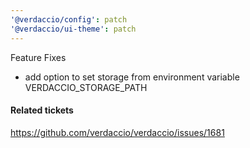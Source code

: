 ```yaml
---
'@verdaccio/config': patch
'@verdaccio/ui-theme': patch
---
```



Feature Fixes
* add option to set storage from environment variable VERDACCIO_STORAGE_PATH

#### Related tickets
https://github.com/verdaccio/verdaccio/issues/1681
